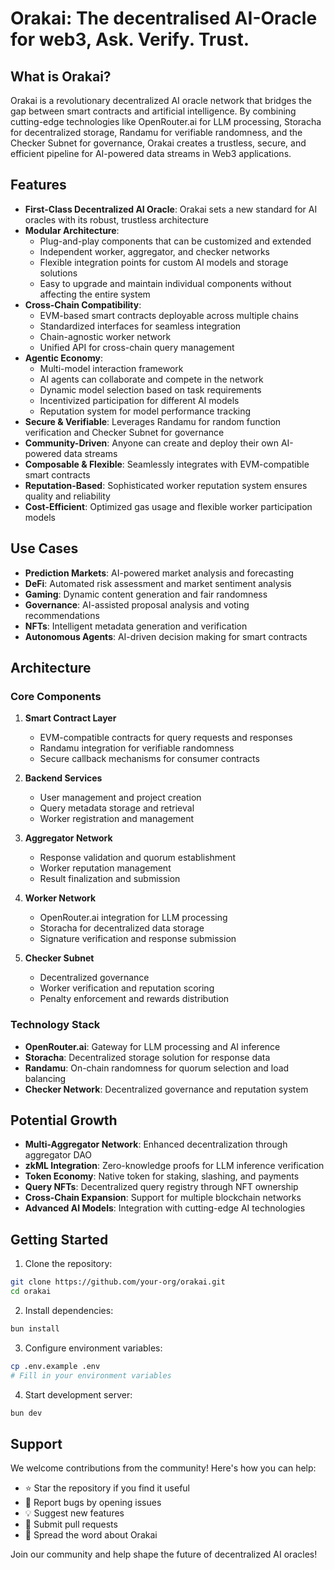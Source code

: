 # Orakai: The decentralised AI-Oracle for web3, Ask. Verify. Trust.

## What is Orakai?
Orakai is a revolutionary decentralized AI oracle network that bridges the gap between smart contracts and artificial intelligence. By combining cutting-edge technologies like OpenRouter.ai for LLM processing, Storacha for decentralized storage, Randamu for verifiable randomness, and the Checker Subnet for governance, Orakai creates a trustless, secure, and efficient pipeline for AI-powered data streams in Web3 applications.

## Features
- **First-Class Decentralized AI Oracle**: Orakai sets a new standard for AI oracles with its robust, trustless architecture
- **Modular Architecture**: 
  - Plug-and-play components that can be customized and extended
  - Independent worker, aggregator, and checker networks
  - Flexible integration points for custom AI models and storage solutions
  - Easy to upgrade and maintain individual components without affecting the entire system
- **Cross-Chain Compatibility**:
  - EVM-based smart contracts deployable across multiple chains
  - Standardized interfaces for seamless integration
  - Chain-agnostic worker network
  - Unified API for cross-chain query management
- **Agentic Economy**:
  - Multi-model interaction framework
  - AI agents can collaborate and compete in the network
  - Dynamic model selection based on task requirements
  - Incentivized participation for different AI models
  - Reputation system for model performance tracking
- **Secure & Verifiable**: Leverages Randamu for random function verification and Checker Subnet for governance
- **Community-Driven**: Anyone can create and deploy their own AI-powered data streams
- **Composable & Flexible**: Seamlessly integrates with EVM-compatible smart contracts
- **Reputation-Based**: Sophisticated worker reputation system ensures quality and reliability
- **Cost-Efficient**: Optimized gas usage and flexible worker participation models

## Use Cases
- **Prediction Markets**: AI-powered market analysis and forecasting
- **DeFi**: Automated risk assessment and market sentiment analysis
- **Gaming**: Dynamic content generation and fair randomness
- **Governance**: AI-assisted proposal analysis and voting recommendations
- **NFTs**: Intelligent metadata generation and verification
- **Autonomous Agents**: AI-driven decision making for smart contracts

## Architecture

### Core Components

1. **Smart Contract Layer**
   - EVM-compatible contracts for query requests and responses
   - Randamu integration for verifiable randomness
   - Secure callback mechanisms for consumer contracts

2. **Backend Services**
   - User management and project creation
   - Query metadata storage and retrieval
   - Worker registration and management

3. **Aggregator Network**
   - Response validation and quorum establishment
   - Worker reputation management
   - Result finalization and submission

4. **Worker Network**
   - OpenRouter.ai integration for LLM processing
   - Storacha for decentralized data storage
   - Signature verification and response submission

5. **Checker Subnet**
   - Decentralized governance
   - Worker verification and reputation scoring
   - Penalty enforcement and rewards distribution

### Technology Stack
- **OpenRouter.ai**: Gateway for LLM processing and AI inference
- **Storacha**: Decentralized storage solution for response data
- **Randamu**: On-chain randomness for quorum selection and load balancing
- **Checker Network**: Decentralized governance and reputation system

## Potential Growth
- **Multi-Aggregator Network**: Enhanced decentralization through aggregator DAO
- **zkML Integration**: Zero-knowledge proofs for LLM inference verification
- **Token Economy**: Native token for staking, slashing, and payments
- **Query NFTs**: Decentralized query registry through NFT ownership
- **Cross-Chain Expansion**: Support for multiple blockchain networks
- **Advanced AI Models**: Integration with cutting-edge AI technologies

## Getting Started

1. Clone the repository:
```bash
git clone https://github.com/your-org/orakai.git
cd orakai
```

2. Install dependencies:
```bash
bun install
```

3. Configure environment variables:
```bash
cp .env.example .env
# Fill in your environment variables
```

4. Start development server:
```bash
bun dev
```

## Support
We welcome contributions from the community! Here's how you can help:

- ⭐ Star the repository if you find it useful
- 🐛 Report bugs by opening issues
- 💡 Suggest new features
- 🔧 Submit pull requests
- 📣 Spread the word about Orakai

Join our community and help shape the future of decentralized AI oracles!